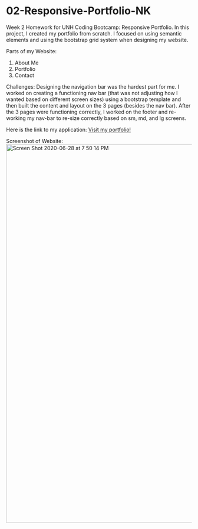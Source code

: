 # 02-Responsive-Portfolio-NK

Week 2 Homework for UNH Coding Bootcamp: Responsive Portfolio. In this project, I created my portfolio from scratch. I focused on using semantic elements and using the bootstrap grid system when designing my website.

Parts of my Website:
1. About Me 
2. Portfolio
3. Contact

Challenges:
Designing the navigation bar was the hardest part for me. I worked on creating a functioning nav bar (that was not adjusting how I wanted based on different screen sizes) using a bootstrap template and then built the content and layout on the 3 pages (besides the nav bar).  After the 3 pages were functioning correctly, I worked on the footer and re-working my nav-bar to re-size correctly based on sm, md, and lg screens.    

Here is the link to my application: [Visit my portfolio!](https://nkleinmann.github.io/02-Responsive-Portfolio-NK/)

Screenshot of Website: 
<img width="1025" alt="Screen Shot 2020-06-28 at 7 50 14 PM" src="https://user-images.githubusercontent.com/65608809/85961768-b6aa8a80-b97a-11ea-9d33-95812a8ba4dd.png">

